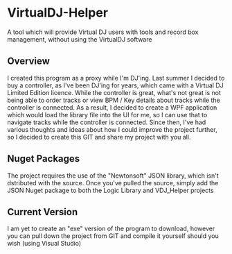# VirtualDJ-Helper
A tool which will provide Virtual DJ users with tools and record box management, without using the VirtualDJ software

## Overview
I created this program as a proxy while I'm DJ'ing. Last summer I decided to buy a controller, as I've been DJ'ing for years, which came with a Virtual DJ Limited Edition licence.  While the controller is great, what's not great is not being able to order tracks or view BPM / Key details about tracks while the controller is connected.  As a result, I decided to create a WPF application which would load the library file into the UI for me, so I can use that to navigate tracks while the controller is connected.  Since then, I've had various thoughts and ideas about how I could improve the project further, so I decided to create this GIT and share my project with you all.

## Nuget Packages
The project requires the use of the "Newtonsoft" JSON library, which isn't dstributed with the source.  Once you've pulled the source, simply add the JSON Nuget package to both the Logic Library and VDJ_Helper projects

## Current Version
I am yet to create an "exe" version of the program to download, however you can pull down the project from GIT and compile it yourself should you wish (using Visual Studio)
